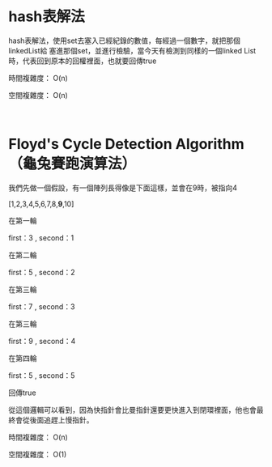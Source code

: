 <h1>hash表解法</h1>
<p>hash表解法，使用set去塞入已經紀錄的數值，每經過一個數字，就把那個linkedList給
塞進那個set，並進行檢驗，當今天有檢測到同樣的一個linked List時，代表回到原本的回權裡面，也就要回傳true</p>
<p>時間複雜度： O(n)</p>
<p>空間複雜度： O(n)</p>
<br/>
<h1>Floyd's Cycle Detection Algorithm（龜兔賽跑演算法）</h1>
<p>我們先做一個假設，有一個陣列長得像是下面這樣，並會在9時，被指向4</p>
<p>[1,2,3,4,5,6,7,8,<b>9</b>,10]</p>
<p>在第一輪</p>
<p>first：3 , second：1</p>
<p>在第二輪</p>
<p>first：5 , second：2</p>
<p>在第三輪</p>
<p>first：7 , second：3</p>
<p>在第三輪</p>
<p>first：9 , second：4</p>
<p>在第四輪</p>
<p>first：5 , second：5</p>
<p>回傳true</p>
<p>從這個邏輯可以看到，因為快指針會比曼指針還要更快進入到閉環裡面，他也會最終會從後面追趕上慢指針。</p>
<p>時間複雜度： O(n)</p>
<p>空間複雜度： O(1)</p>

